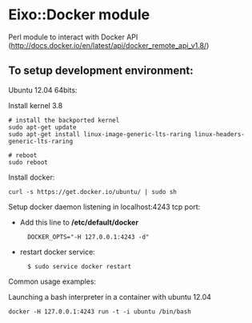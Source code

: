 Eixo::Docker module
===================

Perl module to interact with Docker API (http://docs.docker.io/en/latest/api/docker_remote_api_v1.8/)




To setup development environment:
--------------------------------

Ubuntu 12.04 64bits:

Install kernel 3.8 

    # install the backported kernel
    sudo apt-get update
    sudo apt-get install linux-image-generic-lts-raring linux-headers-generic-lts-raring
    
    # reboot
    sudo reboot


Install docker:

    curl -s https://get.docker.io/ubuntu/ | sudo sh


Setup docker daemon listening in localhost:4243 tcp port:

- Add this line to **/etc/default/docker**

        DOCKER_OPTS="-H 127.0.0.1:4243 -d"


- restart docker service:

        $ sudo service docker restart


Common usage examples:

Launching a bash interpreter in a container with ubuntu 12.04

    docker -H 127.0.0.1:4243 run -t -i ubuntu /bin/bash
    
